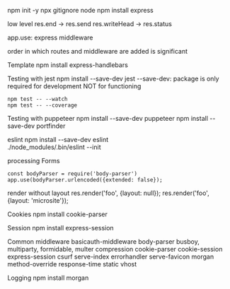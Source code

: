npm init -y
npx gitignore node
npm install express


low level
res.end         ->    res.send
res.writeHead   ->    res.status


app.use: express middleware

order in which routes and middleware are added is significant

Template
    npm install express-handlebars
    

Testing with jest
    npm install --save-dev jest
    --save-dev: package is only required for development
                NOT for functioning

    npm test -- --watch
    npm test -- --coverage

Testing with puppeteer
    npm install --save-dev puppeteer
    npm install --save-dev portfinder


eslint
    npm install --save-dev eslint    
    ./node_modules/.bin/eslint --init

processing Forms

    const bodyParser = require('body-parser')
    app.use(bodyParser.urlencoded({extended: false});

render without layout
    res.render('foo', {layout: null});
    res.render('foo', {layout: 'microsite'});

Cookies
    npm install cookie-parser

Session
    npm install express-session

Common middleware
    basicauth-middleware
    body-parser
    busboy, multiparty, formidable, multer
    compression
    cookie-parser
    cookie-session
    express-session
    csurf
    serve-index
    errorhandler
    serve-favicon
    morgan
    method-override
    response-time
    static
    vhost

Logging
    npm install morgan
